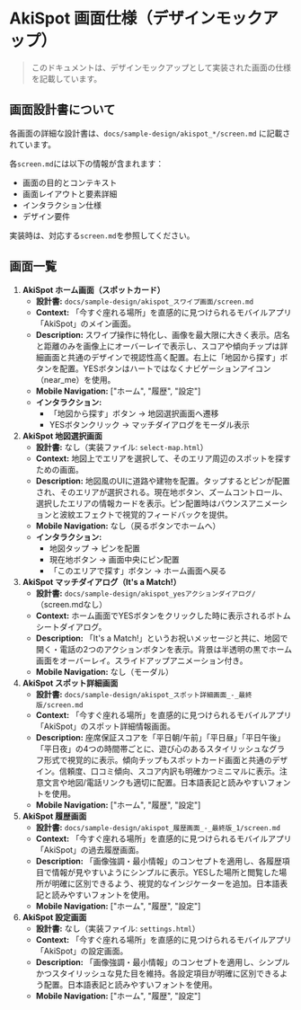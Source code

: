 # AkiSpot 画面仕様（デザインモックアップ）

> このドキュメントは、デザインモックアップとして実装された画面の仕様を記載しています。

## 画面設計書について

各画面の詳細な設計書は、`docs/sample-design/akispot_*/screen.md` に記載されています。

各`screen.md`には以下の情報が含まれます：
- 画面の目的とコンテキスト
- 画面レイアウトと要素詳細
- インタラクション仕様
- デザイン要件

実装時は、対応する`screen.md`を参照してください。

## 画面一覧

1. **AkiSpot ホーム画面（スポットカード）**
    - **設計書:** `docs/sample-design/akispot_スワイプ画面/screen.md`
    - **Context:** 「今すぐ座れる場所」を直感的に見つけられるモバイルアプリ「AkiSpot」のメイン画面。
    - **Description:** スワイプ操作に特化し、画像を最大限に大きく表示。店名と距離のみを画像上にオーバーレイで表示し、スコアや傾向チップは詳細画面と共通のデザインで視認性高く配置。右上に「地図から探す」ボタンを配置。YESボタンはハートではなくナビゲーションアイコン（near_me）を使用。
    - **Mobile Navigation:** ["ホーム", "履歴", "設定"]
    - **インタラクション:** 
      - 「地図から探す」ボタン → 地図選択画面へ遷移
      - YESボタンクリック → マッチダイアログをモーダル表示
2. **AkiSpot 地図選択画面**
    - **設計書:** なし（実装ファイル: `select-map.html`）
    - **Context:** 地図上でエリアを選択して、そのエリア周辺のスポットを探すための画面。
    - **Description:** 地図風のUIに道路や建物を配置。タップするとピンが配置され、そのエリアが選択される。現在地ボタン、ズームコントロール、選択したエリアの情報カードを表示。ピン配置時はバウンスアニメーションと波紋エフェクトで視覚的フィードバックを提供。
    - **Mobile Navigation:** なし（戻るボタンでホームへ）
    - **インタラクション:**
      - 地図タップ → ピンを配置
      - 現在地ボタン → 画面中央にピン配置
      - 「このエリアで探す」ボタン → ホーム画面へ戻る
3. **AkiSpot マッチダイアログ（It's a Match!）**
    - **設計書:** `docs/sample-design/akispot_yesアクションダイアログ/` （screen.mdなし）
    - **Context:** ホーム画面でYESボタンをクリックした時に表示されるボトムシートダイアログ。
    - **Description:** 「It's a Match!」というお祝いメッセージと共に、地図で開く・電話の2つのアクションボタンを表示。背景は半透明の黒でホーム画面をオーバーレイ。スライドアップアニメーション付き。
    - **Mobile Navigation:** なし（モーダル）
4. **AkiSpot スポット詳細画面**
    - **設計書:** `docs/sample-design/akispot_スポット詳細画面_-_最終版/screen.md`
    - **Context:** 「今すぐ座れる場所」を直感的に見つけられるモバイルアプリ「AkiSpot」のスポット詳細情報画面。
    - **Description:** 座席保証スコアを「平日朝/午前」「平日昼」「平日午後」「平日夜」の4つの時間帯ごとに、遊び心のあるスタイリッシュなグラフ形式で視覚的に表示。傾向チップもスポットカード画面と共通のデザイン。信頼度、口コミ傾向、スコア内訳も明確かつミニマルに表示。注意文言や地図/電話リンクも適切に配置。日本語表記と読みやすいフォントを使用。
    - **Mobile Navigation:** ["ホーム", "履歴", "設定"]
5. **AkiSpot 履歴画面**
    - **設計書:** `docs/sample-design/akispot_履歴画面_-_最終版_1/screen.md`
    - **Context:** 「今すぐ座れる場所」を直感的に見つけられるモバイルアプリ「AkiSpot」の過去履歴画面。
    - **Description:** 「画像強調・最小情報」のコンセプトを適用し、各履歴項目で情報が見やすいようにシンプルに表示。YESした場所と閲覧した場所が明確に区別できるよう、視覚的なインジケーターを追加。日本語表記と読みやすいフォントを使用。
    - **Mobile Navigation:** ["ホーム", "履歴", "設定"]
6. **AkiSpot 設定画面**
    - **設計書:** なし（実装ファイル: `settings.html`）
    - **Context:** 「今すぐ座れる場所」を直感的に見つけられるモバイルアプリ「AkiSpot」の設定画面。
    - **Description:** 「画像強調・最小情報」のコンセプトを適用し、シンプルかつスタイリッシュな見た目を維持。各設定項目が明確に区別できるよう配置。日本語表記と読みやすいフォントを使用。
    - **Mobile Navigation:** ["ホーム", "履歴", "設定"]